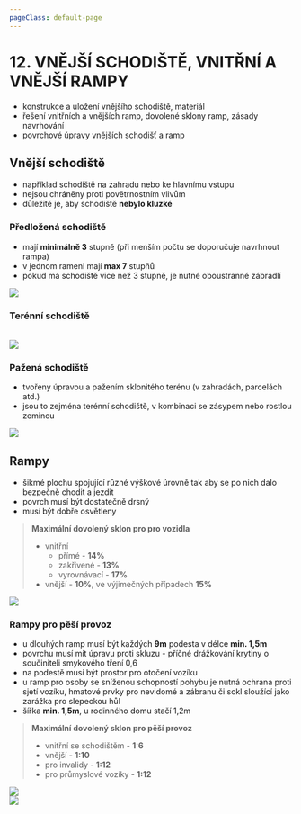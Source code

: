 ```yaml
---
pageClass: default-page
---
```


# 12. VNĚJŠÍ SCHODIŠTĚ, VNITŘNÍ A VNĚJŠÍ RAMPY

- konstrukce a uložení vnějšího schodiště, materiál
- řešení vnitřních a vnějších ramp, dovolené sklony ramp, zásady navrhování
- povrchové úpravy vnějších schodišť a ramp

## Vnější schodiště

- například schodiště na zahradu nebo ke hlavnímu vstupu
- nejsou chráněny proti povětrnostním vlivům
- důležité je, aby schodiště **nebylo kluzké**

### Předložená schodiště

- mají **minimálně 3** stupně (při menším počtu se doporučuje navrhnout rampa)
- v jednom rameni mají **max 7** stupňů
- pokud má schodiště vice než 3 stupně, je nutné oboustranné zábradlí

<img class="centered_image" src="/images/pos/12/predlozena.jpg" />

### Terénní schodiště
<br>
<img class="centered_image" src="/images/pos/12/tereni.jpg" />

### Pažená schodiště

- tvořeny úpravou a pažením sklonitého terénu (v zahradách, parcelách atd.)
- jsou to zejména terénní schodiště, v kombinaci se zásypem nebo rostlou zeminou

<img class="centered_image" src="/images/pos/12/pazena.jpg" />

## Rampy

- šikmé plochu spojující různé výškové úrovně tak aby se po nich dalo bezpečně chodit a jezdit
- povrch musí být dostatečně drsný
- musí být dobře osvětleny

>**Maximální dovolený sklon pro pro vozidla**
>- vnitřní
>   - přímé - **14%**
>   - zakřivené - **13%**
>   - vyrovnávací - **17%**
>- vnější - **10%**, ve výjimečných případech **15%**

<img class="centered_image" src="/images/pos/12/rampy3.jpg" />

### Rampy pro pěší provoz

- u dlouhých ramp musí být každých **9m** podesta v délce **min. 1,5m**
- povrchu musí mít úpravu proti skluzu - příčné drážkování krytiny o součiniteli smykového tření 0,6
- na podestě musí být prostor pro otočení vozíku
- u ramp pro osoby se sníženou schopností pohybu je nutná ochrana proti sjetí vozíku, hmatové prvky pro nevidomé a zábranu či sokl sloužící jako zarážka pro slepeckou hůl
- šířka **min. 1,5m**, u rodinného domu stačí 1,2m

>**Maximální dovolený sklon pro pěší provoz**
>- vnitřní se schodištěm - **1:6**
>- vnější - **1:10**
>- pro invalidy - **1:12**
>- pro průmyslové vozíky - **1:12**

<img class="centered_image" src="/images/pos/12/rampy1.jpg" />
<br>
<img class="centered_image" src="/images/pos/12/rampy2.jpg" />


